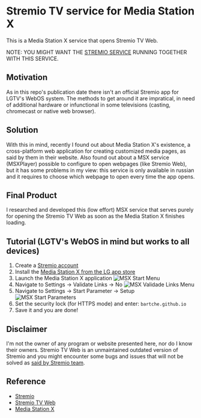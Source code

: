 
# Stremio TV service for Media Station X

This is a Media Station X service that opens Stremio TV Web.

NOTE: YOU MIGHT WANT THE [STREMIO SERVICE](https://www.stremio.com/download-service) RUNNING TOGETHER WITH THIS SERVICE.

## Motivation

As in this repo's publication date there isn't an official Stremio app for LGTV's WebOS system. The methods to get around it are impratical, in need of additional hardware or infunctional in some televisions (casting, chromecast or native web browser).

## Solution

With this in mind, recently I found out about Media Station X's existence, a cross-platform web application for creating customized media pages, as said by them in their website. Also found out about a MSX service (MSXPlayer) possible to configure to open webpages (like Stremio Web), but it has some problems in my view: this service is only available in russian and it requires to choose which webpage to open every time the app opens.

## Final Product

I researched and developed this (low effort) MSX service that serves purely for opening the Stremio TV Web as soon as the Media Station X finishes loading.


## Tutorial (LGTV's WebOS in mind but works to all devices)

1. Create a [Stremio account](https://www.stremio.com/register)
2. Install the [Media Station X from the LG app store](https://us.lgappstv.com/main/tvapp/detail?appId=464834)
3. Launch the Media Station X application
   ![MSX Start Menu](https://raw.githubusercontent.com/bartche/msx/main/imgs/msxmain.jpeg)
5. Navigate to Settings → Validate Links → No
   ![MSX Validade Links Menu](https://raw.githubusercontent.com/bartche/msx/main/imgs/validadelinks.jpeg)
7. Navigate to Settings → Start Parameter → Setup
   ![MSX Start Parameters](https://raw.githubusercontent.com/bartche/msx/main/imgs/startparam.jpeg)
9. Set the security lock (for HTTPS mode) and enter:
   ```bartche.github.io```
10. Save it and you are done!

## Disclaimer

I'm not the owner of any program or website presented here, nor do I know their owners.
Stremio TV Web is an unmaintained outdated version of Stremio and you might encounter some bugs and issues that will not be solved as [said by Stremio team](https://www.reddit.com/r/Stremio/comments/1bjklx8/comment/kvv4qn4).

## Reference

- [Stremio](https://www.stremio.com/)
- [Stremio TV Web](https://tv.strem.io/)
- [Media Station X](https://msx.benzac.de/info/)

